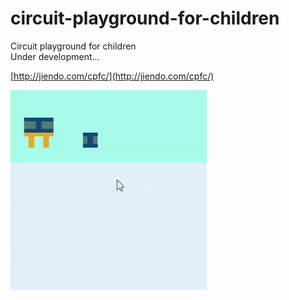 # circuit-playground-for-children

Circuit playground for children  
Under development...  

[http://jiendo.com/cpfc/](http://jiendo.com/cpfc/)

![howto](https://raw.githubusercontent.com/nobushi-samurai/circuit-playground-for-children/master/howto.gif)
